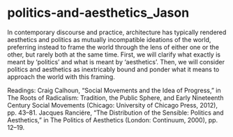# politics-and-aesthetics_Jason
 
In contemporary discourse and practice, architecture has typically rendered aesthetics and politics as mutually incompatible ideations of the world, preferring instead to frame the world through the lens of either one or the other, but rarely both at the same time. First, we will clarify what exactly is meant by ‘politics’ and what is meant by ‘aesthetics’. Then, we will consider politics and aesthetics as inextricably bound and ponder what it means to approach the world with this framing.

Readings:
Craig Calhoun, “Social Movements and the Idea of Progress,” in The Roots of Radicalism: Tradition, the Public Sphere, and Early Nineteenth Century Social Movements (Chicago: University of Chicago Press, 2012), pp. 43–81.
Jacques Ranciére, “The Distribution of the Sensible: Politics and Aesthetics,” in The Politics of Aesthetics (London: Continuum, 2000), pp. 12–19.

